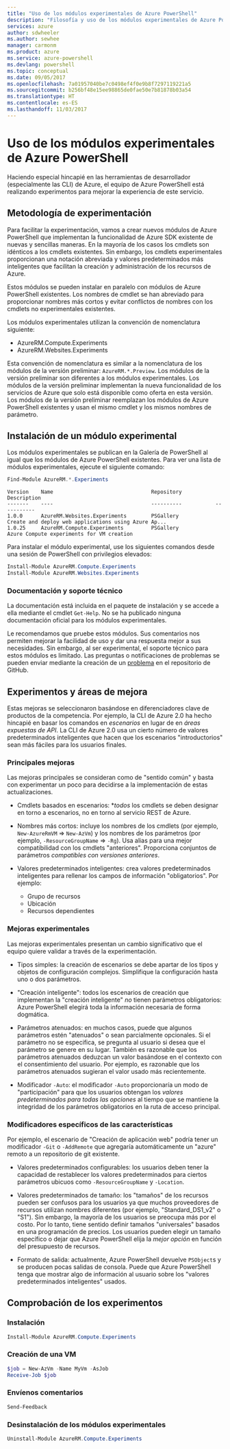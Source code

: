```yaml
---
title: "Uso de los módulos experimentales de Azure PowerShell"
description: "Filosofía y uso de los módulos experimentales de Azure PowerShell."
services: azure
author: sdwheeler
ms.author: sewhee
manager: carmonm
ms.product: azure
ms.service: azure-powershell
ms.devlang: powershell
ms.topic: conceptual
ms.date: 09/05/2017
ms.openlocfilehash: 7a01957040be7c0498ef4f0e9b8f7297119221a5
ms.sourcegitcommit: b256bf48e15ee98865de0fae50e7b81878b03a54
ms.translationtype: HT
ms.contentlocale: es-ES
ms.lasthandoff: 11/03/2017
---
```

# <a name="using-experimental-azure-powershell-modules"></a>Uso de los módulos experimentales de Azure PowerShell

Haciendo especial hincapié en las herramientas de desarrollador (especialmente las CLI) de Azure, el equipo de Azure PowerShell está realizando experimentos para mejorar la experiencia de este servicio.

## <a name="experimentation-methodology"></a>Metodología de experimentación

Para facilitar la experimentación, vamos a crear nuevos módulos de Azure PowerShell que implementan la funcionalidad de Azure SDK existente de nuevas y sencillas maneras. En la mayoría de los casos los cmdlets son idénticos a los cmdlets existentes. Sin embargo, los cmdlets experimentales proporcionan una notación abreviada y valores predeterminados más inteligentes que facilitan la creación y administración de los recursos de Azure.

Estos módulos se pueden instalar en paralelo con módulos de Azure PowerShell existentes. Los nombres de cmdlet se han abreviado para proporcionar nombres más cortos y evitar conflictos de nombres con los cmdlets no experimentales existentes.

Los módulos experimentales utilizan la convención de nomenclatura siguiente:

- AzureRM.Compute.Experiments
- AzureRM.Websites.Experiments

Esta convención de nomenclatura es similar a la nomenclatura de los módulos de la versión preliminar: `AzureRM.*.Preview`. Los módulos de la versión preliminar son diferentes a los módulos experimentales. Los módulos de la versión preliminar implementan la nueva funcionalidad de los servicios de Azure que solo está disponible como oferta en esta versión. Los módulos de la versión preliminar reemplazan los módulos de Azure PowerShell existentes y usan el mismo cmdlet y los mismos nombres de parámetro.

## <a name="how-to-install-an-experimental-module"></a>Instalación de un módulo experimental

Los módulos experimentales se publican en la Galería de PowerShell al igual que los módulos de Azure PowerShell existentes. Para ver una lista de módulos experimentales, ejecute el siguiente comando:

```powershell
Find-Module AzureRM.*.Experiments
```

```Output
Version    Name                                Repository           Description
-------    ----                                ----------           -----------
1.0.0      AzureRM.Websites.Experiments        PSGallery            Create and deploy web applications using Azure Ap...
1.0.25     AzureRM.Compute.Experiments         PSGallery            Azure Compute experiments for VM creation
```

Para instalar el módulo experimental, use los siguientes comandos desde una sesión de PowerShell con privilegios elevados:

```powershell
Install-Module AzureRM.Compute.Experiments
Install-Module AzureRM.Websites.Experiments
```

### <a name="documentation-and-support"></a>Documentación y soporte técnico

La documentación está incluida en el paquete de instalación y se accede a ella mediante el cmdlet `Get-Help`. No se ha publicado ninguna documentación oficial para los módulos experimentales.

Le recomendamos que pruebe estos módulos. Sus comentarios nos permiten mejorar la facilidad de uso y dar una respuesta mejor a sus necesidades. Sin embargo, al ser experimental, el soporte técnico para estos módulos es limitado. Las preguntas o notificaciones de problemas se pueden enviar mediante la creación de un [problema](https://github.com/Azure/azure-powershell/issues) en el repositorio de GitHub.

## <a name="experiments-and-areas-of-improvement"></a>Experimentos y áreas de mejora

Estas mejoras se seleccionaron basándose en diferenciadores clave de productos de la competencia. Por ejemplo, la CLI de Azure 2.0 ha hecho hincapié en basar los comandos en _escenarios_ en lugar de en _áreas expuestas de API_.
La CLI de Azure 2.0 usa un cierto número de valores predeterminados inteligentes que hacen que los escenarios "introductorios" sean más fáciles para los usuarios finales.

### <a name="core-improvements"></a>Principales mejoras

Las mejoras principales se consideran como de "sentido común" y basta con experimentar un poco para decidirse a la implementación de estas actualizaciones.

- Cmdlets basados en escenarios: **todos* los cmdlets se deben designar en torno a escenarios, no en torno al servicio REST de Azure.

- Nombres más cortos: incluye los nombres de los cmdlets (por ejemplo, `New-AzureRmVM` => `New-AzVm`) y los nombres de los parámetros (por ejemplo, `-ResourceGroupName` => `-Rg`). Usa alias para una mejor compatibilidad con los cmdlets "anteriores". Proporciona conjuntos de parámetros _compatibles con versiones anteriores_.

- Valores predeterminados inteligentes: crea valores predeterminados inteligentes para rellenar los campos de información "obligatorios". Por ejemplo:
  - Grupo de recursos
  - Ubicación
  - Recursos dependientes

### <a name="experimental-improvements"></a>Mejoras experimentales

Las mejoras experimentales presentan un cambio significativo que el equipo quiere validar a través de la experimentación.

- Tipos simples: la creación de escenarios se debe apartar de los tipos y objetos de configuración complejos. Simplifique la configuración hasta uno o dos parámetros.

- "Creación inteligente": todos los escenarios de creación que implementan la "creación inteligente" _no_ tienen parámetros obligatorios: Azure PowerShell elegirá toda la información necesaria de forma dogmática.

- Parámetros atenuados: en muchos casos, puede que algunos parámetros estén "atenuados" o sean parcialmente opcionales. Si el parámetro no se especifica, se pregunta al usuario si desea que el parámetro se genere en su lugar. También es razonable que los parámetros atenuados deduzcan un valor basándose en el contexto con el consentimiento del usuario.
  Por ejemplo, es razonable que los parámetros atenuados sugieran el valor usado más recientemente.

- Modificador `-Auto`: el modificador `-Auto` proporcionaría un modo de "participación" para que los usuarios obtengan los _valores predeterminados para todas las opciones_ al tiempo que se mantiene la integridad de los parámetros obligatorios en la ruta de acceso principal.

### <a name="feature-specific-switches"></a>Modificadores específicos de las características

Por ejemplo, el escenario de "Creación de aplicación web" podría tener un modificador `-Git` o `-AddRemote` que agregaría automáticamente un "azure" remoto a un repositorio de git existente.

- Valores predeterminados configurables: los usuarios deben tener la capacidad de restablecer los valores predeterminados para ciertos parámetros ubicuos como `-ResourceGroupName` y `-Location`.

- Valores predeterminados de tamaño: los "tamaños" de los recursos pueden ser confusos para los usuarios ya que muchos proveedores de recursos utilizan nombres diferentes (por ejemplo, "Standard\_DS1\_v2" o "S1"). Sin embargo, la mayoría de los usuarios se preocupa más por el costo. Por lo tanto, tiene sentido definir tamaños "universales" basados en una programación de precios. Los usuarios pueden elegir un tamaño específico o dejar que Azure PowerShell elija la _mejor opción_ en función del presupuesto de recursos.

- Formato de salida: actualmente, Azure PowerShell devuelve `PSObject`s y se producen pocas salidas de consola. Puede que Azure PowerShell tenga que mostrar algo de información al usuario sobre los "valores predeterminados inteligentes" usados.

## <a name="try-using-the-experiments"></a>Comprobación de los experimentos

### <a name="install"></a>Instalación

```powershell
Install-Module AzureRM.Compute.Experiments
```

### <a name="create-a-vm"></a>Creación de una VM

```powershell
$job = New-AzVm -Name MyVm -AsJob
Receive-Job $job
```

### <a name="send-us-feedback"></a>Envíenos comentarios

```powershell
Send-Feedback
```

### <a name="uninstall-the-experimental-modules"></a>Desinstalación de los módulos experimentales

```powershell
Uninstall-Module AzureRM.Compute.Experiments
```